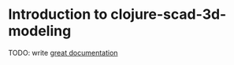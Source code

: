 # Introduction to clojure-scad-3d-modeling

TODO: write [great documentation](http://jacobian.org/writing/what-to-write/)
